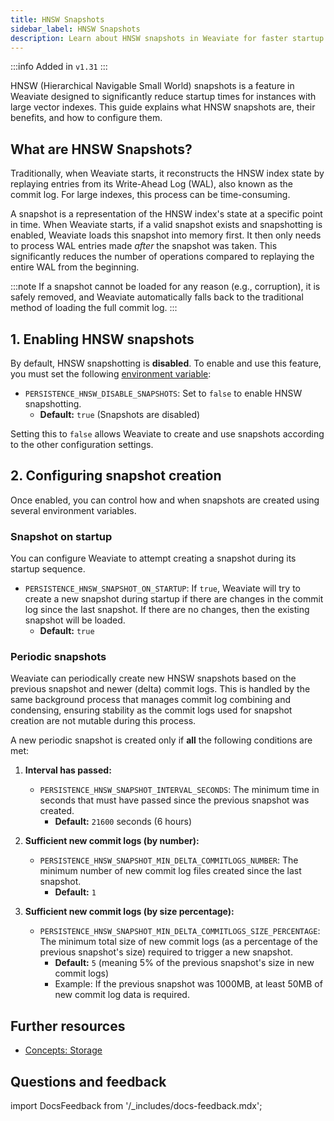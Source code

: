 ```yaml
---
title: HNSW Snapshots
sidebar_label: HNSW Snapshots
description: Learn about HNSW snapshots in Weaviate for faster startup times and how to manage them.
---
```


:::info Added in `v1.31`
:::

HNSW (Hierarchical Navigable Small World) snapshots is a feature in Weaviate designed to significantly reduce startup times for instances with large vector indexes. This guide explains what HNSW snapshots are, their benefits, and how to configure them.

## What are HNSW Snapshots?

Traditionally, when Weaviate starts, it reconstructs the HNSW index state by replaying entries from its Write-Ahead Log (WAL), also known as the commit log. For large indexes, this process can be time-consuming.

A snapshot is a representation of the HNSW index's state at a specific point in time. When Weaviate starts, if a valid snapshot exists and snapshotting is enabled, Weaviate loads this snapshot into memory first. It then only needs to process WAL entries made _after_ the snapshot was taken. This significantly reduces the number of operations compared to replaying the entire WAL from the beginning.

:::note
If a snapshot cannot be loaded for any reason (e.g., corruption), it is safely removed, and Weaviate automatically falls back to the traditional method of loading the full commit log.
:::

## 1. Enabling HNSW snapshots

By default, HNSW snapshotting is **disabled**. To enable and use this feature, you must set the following [environment variable](../config-refs/env-vars/index.md):

- `PERSISTENCE_HNSW_DISABLE_SNAPSHOTS`: Set to `false` to enable HNSW snapshotting.
  - **Default:** `true` (Snapshots are disabled)

Setting this to `false` allows Weaviate to create and use snapshots according to the other configuration settings.

## 2. Configuring snapshot creation

Once enabled, you can control how and when snapshots are created using several environment variables.

### Snapshot on startup

You can configure Weaviate to attempt creating a snapshot during its startup sequence.

- `PERSISTENCE_HNSW_SNAPSHOT_ON_STARTUP`: If `true`, Weaviate will try to create a new snapshot during startup if there are changes in the commit log since the last snapshot. If there are no changes, then the existing snapshot will be loaded.
  - **Default:** `true`

### Periodic snapshots

Weaviate can periodically create new HNSW snapshots based on the previous snapshot and newer (delta) commit logs. This is handled by the same background process that manages commit log combining and condensing, ensuring stability as the commit logs used for snapshot creation are not mutable during this process.

A new periodic snapshot is created only if **all** the following conditions are met:

1.  **Interval has passed:**

    - `PERSISTENCE_HNSW_SNAPSHOT_INTERVAL_SECONDS`: The minimum time in seconds that must have passed since the previous snapshot was created.
      - **Default:** `21600` seconds (6 hours)

2.  **Sufficient new commit logs (by number):**

    - `PERSISTENCE_HNSW_SNAPSHOT_MIN_DELTA_COMMITLOGS_NUMBER`: The minimum number of new commit log files created since the last snapshot.
      - **Default:** `1`

3.  **Sufficient new commit logs (by size percentage):**
    - `PERSISTENCE_HNSW_SNAPSHOT_MIN_DELTA_COMMITLOGS_SIZE_PERCENTAGE`: The minimum total size of new commit logs (as a percentage of the previous snapshot's size) required to trigger a new snapshot.
      - **Default:** `5` (meaning 5% of the previous snapshot's size in new commit logs)
      - Example: If the previous snapshot was 1000MB, at least 50MB of new commit log data is required.

## Further resources

- [Concepts: Storage](../concepts/storage.md#persistence-and-crash-recovery)

## Questions and feedback

import DocsFeedback from '/\_includes/docs-feedback.mdx';

<DocsFeedback/>
